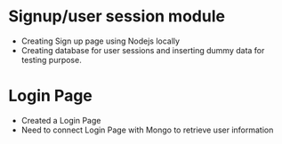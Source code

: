 # Signup/user session module

* Creating Sign up page using Nodejs locally
* Creating database for user sessions and inserting dummy data for testing purpose.

# Login Page

* Created a Login Page
* Need to connect Login Page with Mongo to retrieve user information